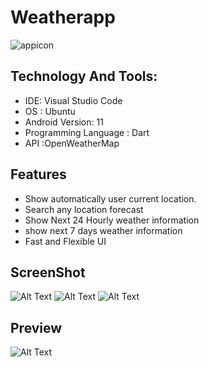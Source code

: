 # Weatherapp
![appicon](https://github.com/omkara18/weather/blob/master/assets/weather.jpg)


## Technology And Tools:
- IDE: Visual Studio Code
- OS : Ubuntu
- Android Version: 11
- Programming Language : Dart
- API :OpenWeatherMap


## Features
- Show  automatically user current location.
- Search any location forecast
- Show Next 24 Hourly weather information
- show next 7 days weather information 
- Fast and Flexible UI

## ScreenShot
![Alt Text](https://github.com/omkara18/weather/blob/master/assets/1646802993134.jpg)
![Alt Text](https://github.com/omkara18/weather/blob/master/assets/1646803358906.jpg)
![Alt Text](https://github.com/omkara18/weather/blob/master/assets/1646803083030.jpg)
## Preview
![Alt Text](https://github.com/omkara18/weather/blob/master/weather_app1.gif)
